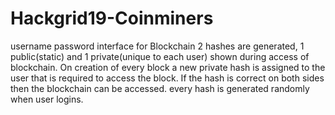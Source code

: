 # Hackgrid19-Coinminers
username password interface for Blockchain 
2 hashes are generated, 1 public(static) and 1 private(unique to each user) shown during access of blockchain.
On creation of every block a new private hash is assigned to the user that is required to access the block. If the hash is correct on both sides 
then the blockchain can be accessed. every hash is generated randomly when user logins.
